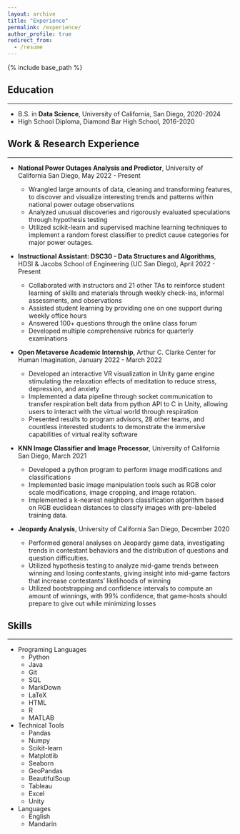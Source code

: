 ```yaml
---
layout: archive
title: "Experience"
permalink: /experience/
author_profile: true
redirect_from:
  - /resume
---
```


{% include base_path %}

## Education
------
* B.S. in **Data Science**, University of California, San Diego, 2020-2024
* High School Diploma, Diamond Bar High School, 2016-2020

## Work & Research Experience
------
* **National Power Outages Analysis and Predictor**, University of California San Diego, May 2022 - Present
  * Wrangled large amounts of data, cleaning and transforming features, to discover and visualize interesting trends and patterns within national power outage observations
  * Analyzed unusual discoveries and rigorously evaluated speculations through hypothesis testing
  * Utilized scikit-learn and supervised machine learning techniques to implement a random forest classifier to predict cause categories for major power outages.

* **Instructional Assistant: DSC30 - Data Structures and Algorithms**, HDSI & Jacobs School of Engineering (UC San Diego), April 2022 - Present
  * Collaborated with instructors and 21 other TAs to reinforce student learning of skills and materials through weekly check-ins, informal assessments, and observations
  * Assisted student learning by providing one on one support during weekly office hours
  * Answered 100+ questions through the online class forum
  * Developed multiple comprehensive rubrics for quarterly examinations

* **Open Metaverse Academic Internship**, Arthur C. Clarke Center for Human Imagination, January 2022 - March 2022
  * Developed an interactive VR visualization in Unity game engine stimulating the relaxation effects of meditation to reduce stress, depression, and anxiety
  * Implemented a data pipeline through socket communication to transfer respiration belt data from python API to C in Unity, allowing users to interact with the virtual world through respiration
  * Presented results to program advisors, 28 other teams, and countless interested students to demonstrate the immersive capabilities of virtual reality software

* **KNN Image Classifier and Image Processor**, University of California San Diego,  March 2021
  * Developed a python program to perform image modifications and classifications
  * Implemented basic image manipulation tools such as RGB color scale modifications, image cropping, and image rotation.
  * Implemented a k-nearest neighbors classification algorithm based on RGB euclidean distances to classify images with pre-labeled training data.

* **Jeopardy Analysis**, University of California San Diego, December 2020
  * Performed general analyses on Jeopardy game data, investigating trends in contestant behaviors and the distribution of questions and question difficulties.
  * Utilized hypothesis testing to analyze mid-game trends between winning and losing contestants, giving insight into mid-game factors that increase contestants’ likelihoods of winning
  * Utilized bootstrapping and confidence intervals to compute an amount of winnings, with 99% confidence, that game-hosts should prepare to give out while minimizing losses





<!-- ## 🏅 Honors & Awards
------
* **🥇 Champion**: 摆烂-ing International Competition, Birth-Present -->

## Skills
------
* Programing Languages
  * Python
  * Java
  * Git
  * SQL
  * MarkDown
  * LaTeX
  * HTML
  * R
  * MATLAB
* Technical Tools
  * Pandas
  * Numpy
  * Scikit-learn
  * Matplotlib
  * Seaborn
  * GeoPandas
  * BeautifulSoup
  * Tableau
  * Excel
  * Unity
* Languages
  * English
  * Mandarin

  
  
